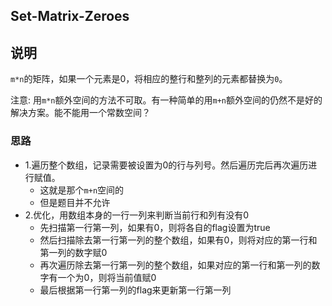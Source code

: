 ## Set-Matrix-Zeroes

## 说明
`m*n`的矩阵，如果一个元素是0，将相应的整行和整列的元素都替换为`0`。

注意: 用`m*n`额外空间的方法不可取。有一种简单的用`m+n`额外空间的仍然不是好的解决方案。能不能用一个常数空间？

### 思路

* 1.遍历整个数组，记录需要被设置为0的行与列号。然后遍历完后再次遍历进行赋值。
	* 这就是那个`m+n`空间的
	* 但是题目并不允许
* 2.优化，用数组本身的一行一列来判断当前行和列有没有0
	* 先扫描第一行第一列，如果有0，则将各自的flag设置为true
	* 然后扫描除去第一行第一列的整个数组，如果有0，则将对应的第一行和第一列的数字赋0
	* 再次遍历除去第一行第一列的整个数组，如果对应的第一行和第一列的数字有一个为0，则将当前值赋0
	* 最后根据第一行第一列的flag来更新第一行第一列